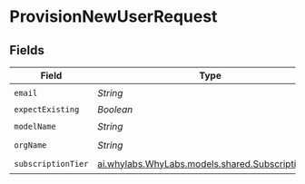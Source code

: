 # ProvisionNewUserRequest


## Fields

| Field                                                                                        | Type                                                                                         | Required                                                                                     | Description                                                                                  |
| -------------------------------------------------------------------------------------------- | -------------------------------------------------------------------------------------------- | -------------------------------------------------------------------------------------------- | -------------------------------------------------------------------------------------------- |
| `email`                                                                                      | *String*                                                                                     | :heavy_check_mark:                                                                           | N/A                                                                                          |
| `expectExisting`                                                                             | *Boolean*                                                                                    | :heavy_minus_sign:                                                                           | N/A                                                                                          |
| `modelName`                                                                                  | *String*                                                                                     | :heavy_check_mark:                                                                           | N/A                                                                                          |
| `orgName`                                                                                    | *String*                                                                                     | :heavy_check_mark:                                                                           | N/A                                                                                          |
| `subscriptionTier`                                                                           | [ai.whylabs.WhyLabs.models.shared.SubscriptionTier](../../models/shared/SubscriptionTier.md) | :heavy_check_mark:                                                                           | N/A                                                                                          |